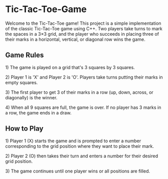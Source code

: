 # Tic-Tac-Toe-Game
<p>Welcome to the Tic-Tac-Toe game! This project is a simple implementation of the classic Tic-Tac-Toe game using C++. Two players take turns to mark the spaces in a 3×3 grid, and the player who succeeds in placing three of their marks in a horizontal, vertical, or diagonal row wins the game.</p>

<h2>Game Rules</h2>
<p>1) The game is played on a grid that's 3 squares by 3 squares.</p>
<p>2) Player 1 is 'X' and Player 2 is 'O'. Players take turns putting their marks in empty squares.</p>
<p>3) The first player to get 3 of their marks in a row (up, down, across, or diagonally) is the winner.</p>
<p>4) When all 9 squares are full, the game is over. If no player has 3 marks in a row, the game ends in a draw.</p>

<h2>How to Play</h2>
<p>1) Player 1 (X) starts the game and is prompted to enter a number corresponding to the grid position where they want to place their mark.</p>
<p>2) Player 2 (O) then takes their turn and enters a number for their desired grid position.</p>
<p>3) The game continues until one player wins or all positions are filled.</p>
